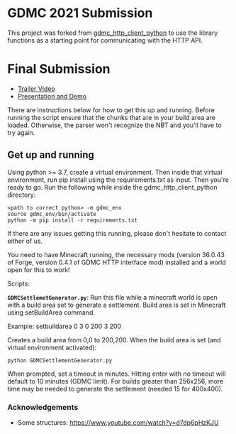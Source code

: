 # GDMC 2021 Submission
This project was forked from [gdmc_http_client_python](https://github.com/nilsgawlik/gdmc_http_client_python) to use the library functions as a starting point for communicating with the HTTP API.

# Final Submission
* [Trailer Video](https://youtu.be/kdEqbZuHSmE)
* [Presentation and Demo](https://www.youtube.com/watch?v=TipwEZGCl84)

There are instructions below for how to get this up and running. Before running the script ensure that the chunks
that are in your build area are loaded. Otherwise, the parser won't recognize the NBT and you'll have to try again.

## Get up and running
Using python >= 3.7, create a virtual environment. Then inside that virtual environment, run pip install using the requirements.txt as input. Then you're ready to go.
Run the following while inside the gdmc_http_client_python directory:

```
<path to correct python> -m gdmc_env
source gdmc_env/bin/activate
python -m pip install -r requirements.txt
```

If there are any issues getting this running, please don't hesitate to contact either of us. 

You need to have Minecraft running, the necessary mods (version 36.0.43 of Forge, version 0.4.1 of GDMC HTTP interface mod) installed and a world open for this to work!

Scripts:

**`GDMCSettlemetGenerator.py`**: Run this file while a minecraft world is open with a build area set to generate a settlement. Build area is set in Minecraft using setBuildArea command.

Example: setbuildarea 0 3 0 200 3 200

Creates a build area from 0,0 to 200,200.
When the build area is set (and virtual environment activated):

```
python GDMCSettlementGenerator.py
```
When prompted, set a timeout in minutes. Hitting enter with no timeout will default to 10 minutes (GDMC limit). For builds
greater than 256x256, more time may be needed to generate the settlement (needed 15 for 400x400).



### Acknowledgements
* Some structures: https://www.youtube.com/watch?v=d7dp6pHzKJU
